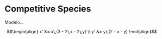 # Competitive Species

Modelo...

```math
\begin{align}
    x' &= x\,(3 - 2\,x - 2\,y) \\
    y' &= y\,(2 - x - y)
\end{align}
```